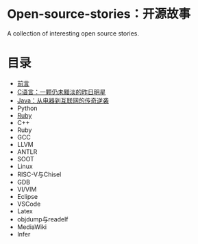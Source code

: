 # Open-source-stories：开源故事
A collection of interesting open source stories.

# 目录
* [前言](1-preface.md)
* [C语言：一颗仍未黯淡的昨日明星](2-C.md)
* [Java：从电器到互联网的传奇逆袭](3-Java.md)
* Python
* [Ruby](2-Ruby.md)
* C++
* Ruby
* GCC
* LLVM
* ANTLR
* SOOT
* Linux
* RISC-V与Chisel
* GDB
* VI/VIM
* Eclipse
* VSCode
* Latex
* objdump与readelf
* MediaWiki
* Infer
